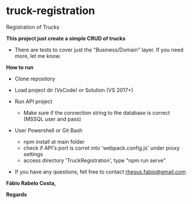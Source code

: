 # truck-registration
Registration of Trucks

**This project just create a simple CRUD of trucks**

- There are tests to cover just the "Business/Domain" layer. If you need more, let me know.



**How to run**

- Clone repository

- Load project dir (VsCode) or Solution (VS 2017+)

- Run API project
	- Make sure if the connection string to the database is correct (MSSQL user and pass)

- User Powershell or Git Bash
	- npm install at main folder
	- check if API's port is corret into 'webpack.config.js' under proxy settings
	- access directory 'TruckRegistration', type "npm run serve"

- If you have any questions, fell free to contact rhesus.fabio@gmail.com



**Fábio Rabelo Costa,**


**Regards**
